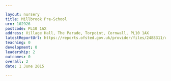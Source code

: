 ```yaml
---

layout: nursery
title: Millbrook Pre-School
urn: 102926
postcode: PL10 1AX
address: Village Hall, The Parade, Torpoint, Cornwall, PL10 1AX
latestReportUrl: https://reports.ofsted.gov.uk/provider/files/2488311/urn/102926.pdf
teaching: 0
development: 0
leadership: 2
outcomes: 0
overall: 2
date: 1 June 2015

---
```

